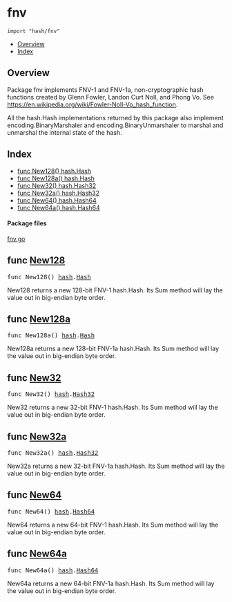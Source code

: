 

# fnv
`import "hash/fnv"`

* [Overview](#pkg-overview)
* [Index](#pkg-index)

## <a id="pkg-overview">Overview</a>
Package fnv implements FNV-1 and FNV-1a, non-cryptographic hash functions
created by Glenn Fowler, Landon Curt Noll, and Phong Vo.
See
<a href="https://en.wikipedia.org/wiki/Fowler-Noll-Vo_hash_function">https://en.wikipedia.org/wiki/Fowler-Noll-Vo_hash_function</a>.

All the hash.Hash implementations returned by this package also
implement encoding.BinaryMarshaler and encoding.BinaryUnmarshaler to
marshal and unmarshal the internal state of the hash.




## <a id="pkg-index">Index</a>
* [func New128() hash.Hash](#New128)
* [func New128a() hash.Hash](#New128a)
* [func New32() hash.Hash32](#New32)
* [func New32a() hash.Hash32](#New32a)
* [func New64() hash.Hash64](#New64)
* [func New64a() hash.Hash64](#New64a)




#### <a id="pkg-files">Package files</a>
[fnv.go](https://golang.org/src/hash/fnv/fnv.go) 






## <a id="New128">func</a> [New128](https://golang.org/src/hash/fnv/fnv.go?s=1839:1862#L61)
<pre>func New128() <a href="/pkg/hash/">hash</a>.<a href="/pkg/hash/#Hash">Hash</a></pre>
New128 returns a new 128-bit FNV-1 hash.Hash.
Its Sum method will lay the value out in big-endian byte order.



## <a id="New128a">func</a> [New128a](https://golang.org/src/hash/fnv/fnv.go?s=2058:2082#L70)
<pre>func New128a() <a href="/pkg/hash/">hash</a>.<a href="/pkg/hash/#Hash">Hash</a></pre>
New128a returns a new 128-bit FNV-1a hash.Hash.
Its Sum method will lay the value out in big-endian byte order.



## <a id="New32">func</a> [New32](https://golang.org/src/hash/fnv/fnv.go?s=1113:1137#L33)
<pre>func New32() <a href="/pkg/hash/">hash</a>.<a href="/pkg/hash/#Hash32">Hash32</a></pre>
New32 returns a new 32-bit FNV-1 hash.Hash.
Its Sum method will lay the value out in big-endian byte order.



## <a id="New32a">func</a> [New32a](https://golang.org/src/hash/fnv/fnv.go?s=1294:1319#L40)
<pre>func New32a() <a href="/pkg/hash/">hash</a>.<a href="/pkg/hash/#Hash32">Hash32</a></pre>
New32a returns a new 32-bit FNV-1a hash.Hash.
Its Sum method will lay the value out in big-endian byte order.



## <a id="New64">func</a> [New64](https://golang.org/src/hash/fnv/fnv.go?s=1475:1499#L47)
<pre>func New64() <a href="/pkg/hash/">hash</a>.<a href="/pkg/hash/#Hash64">Hash64</a></pre>
New64 returns a new 64-bit FNV-1 hash.Hash.
Its Sum method will lay the value out in big-endian byte order.



## <a id="New64a">func</a> [New64a](https://golang.org/src/hash/fnv/fnv.go?s=1656:1681#L54)
<pre>func New64a() <a href="/pkg/hash/">hash</a>.<a href="/pkg/hash/#Hash64">Hash64</a></pre>
New64a returns a new 64-bit FNV-1a hash.Hash.
Its Sum method will lay the value out in big-endian byte order.








